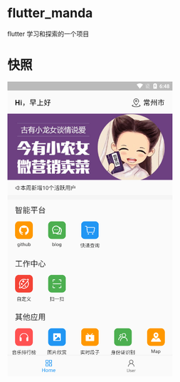# flutter_manda
flutter 学习和探索的一个项目
# 快照

![project](https://github.com/weizhanzhan/flutter_manda/blob/master/r.png)
